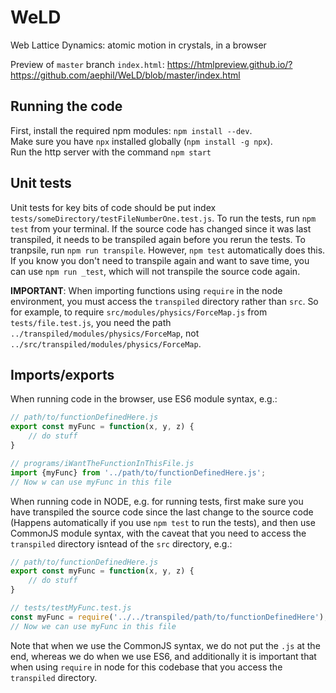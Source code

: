 # WeLD
Web Lattice Dynamics: atomic motion in crystals, in a browser

Preview of `master` branch `index.html`:
https://htmlpreview.github.io/?https://github.com/aephil/WeLD/blob/master/index.html

## Running the code
First, install the required npm modules:
`npm install --dev`. <br>
Make sure you have `npx` installed globally (`npm install -g npx`).<br>
Run the http server with the command `npm start`

## Unit tests
Unit tests for key bits of code should be put index
`tests/someDirectory/testFileNumberOne.test.js`.
To run the tests, run `npm test` from your terminal.
If the source code has changed since it was last transpiled,
it needs to be transpiled again before you rerun the tests.
To tranpsile, run `npm run transpile`. However, `npm test`
automatically does this. If you know you don't need to
transpile again and want to save time, you can use `npm run _test`,
which will not transpile the source code again.

**IMPORTANT**: When importing functions using `require` in the
node environment, you must access the `transpiled` directory rather
than `src`. So for example, to require `src/modules/physics/ForceMap.js`
from `tests/file.test.js`, you need the path `../transpiled/modules/physics/ForceMap`,
not `../src/transpiled/modules/physics/ForceMap`.

## Imports/exports
When running code in the browser, use ES6 module syntax, e.g.:
```javascript
// path/to/functionDefinedHere.js
export const myFunc = function(x, y, z) {
    // do stuff
}

// programs/iWantTheFunctionInThisFile.js
import {myFunc} from '../path/to/functionDefinedHere.js';
// Now w can use myFunc in this file
```

When running code in NODE, e.g. for running tests, first make
sure you have transpiled the source code since the last change to
the source code (Happens automatically if you use `npm test` to run the tests),
and then use CommonJS module syntax, with
the caveat that you need to access the `transpiled` directory isntead
of the `src` directory, e.g.:

```javascript
// path/to/functionDefinedHere.js
export const myFunc = function(x, y, z) {
    // do stuff
}

// tests/testMyFunc.test.js
const myFunc = require('../../transpiled/path/to/functionDefinedHere');
// Now we can use myFunc in this file
```
Note that when we use the CommonJS syntax, we do not put the `.js`
at the end, whereas we do when we use ES6, and additionally it is important
that when using `require` in node for this codebase that you access
the `transpiled` directory.
